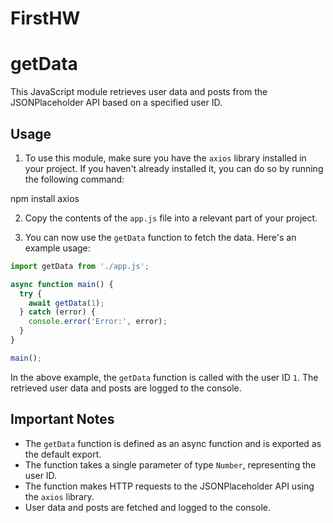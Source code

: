 # FirstHW
# getData

This JavaScript module retrieves user data and posts from the JSONPlaceholder API based on a specified user ID.

## Usage

1. To use this module, make sure you have the `axios` library installed in your project. If you haven't already installed it, you can do so by running the following command:

npm install axios

2. Copy the contents of the `app.js` file into a relevant part of your project.

3. You can now use the `getData` function to fetch the data. Here's an example usage:



```javascript
import getData from './app.js';

async function main() {
  try {
    await getData(1);
  } catch (error) {
    console.error('Error:', error);
  }
}

main();
```



In the above example, the `getData` function is called with the user ID `1`. The retrieved user data and posts are logged to the console.


## Important Notes

- The `getData` function is defined as an async function and is exported as the default export.
- The function takes a single parameter of type `Number`, representing the user ID.
- The function makes HTTP requests to the JSONPlaceholder API using the `axios` library.
- User data and posts are fetched and logged to the console.


